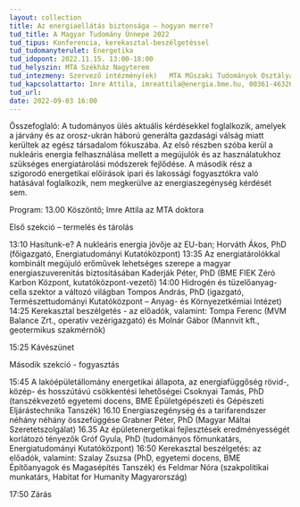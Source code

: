 ```yaml
---
layout: collection
title: Az energiaellátás biztonsága – hogyan merre?
tud_title: A Magyar Tudomány Ünnepe 2022
tud_tipus: Konferencia, kerekasztal-beszélgetéssel
tud_tudomanyterulet: Energetika
tud_idopont: 2022.11.15. 13:00-18:00
tud_helyszin: MTA Székház Nagyterem
tud_intezmeny: Szervező intézmény(ek)	MTA Műszaki Tudományok Osztálya Energetikai Tudományos Bizottsága; BME GPK Energetikai Gépek és Rendszerek tanszék; ELKH Energiatudományi Kutatóközpont
tud_kapcsolattarto: Imre Attila, imreattila@energia.bme.hu, 00361-4632637
tud_url: 
date: 2022-09-03 16:00
---
```

Összefoglaló: A tudományos ülés aktuális kérdésekkel foglalkozik, amelyek a járvány és az orosz-ukrán háború generálta gazdasági válság miatt kerültek az egész társadalom fókuszába. Az első részben szóba kerül a nukleáris energia felhasználása mellett a megújulók és az használatukhoz szükséges energiatárolási módszerek fejlődése. A második rész a szigorodó energetikai előírások ipari és lakossági fogyasztókra való hatásával foglalkozik, nem megkerülve az energiaszegénység kérdését sem. 

Program: 
13.00	Köszöntő; Imre Attila az MTA doktora

Első szekció – termelés és tárolás

13:10	Hasítunk-e? A nukleáris energia jövője az EU-ban; 
Horváth Ákos, PhD (főigazgató, Energiatudományi Kutatóközpont)
13:35	Az energiatárolókkal kombinált megújuló erőművek lehetséges szerepe a magyar energiaszuverenitás biztosításában
	Kaderják Péter, PhD (BME FIEK Zéró Karbon Központ, kutatóközpont-vezető)
14:00	Hidrogén és tüzelőanyag-cella szektor a változó világban
Tompos András, PhD (igazgató, Természettudományi Kutatóközpont – Anyag- és Környezetkémiai Intézet)
14:25	Kerekasztal beszélgetés - az előadók, valamint: Tompa Ferenc (MVM Balance Zrt., operatív vezérigazgató) és Molnár Gábor (Mannvit kft., geotermikus szakmérnök)

15:25	Kávészünet

Második szekció - fogyasztás

15:45	A lakóépületállomány energetikai állapota, az energiafüggőség rövid-, közép- és hosszútávú csökkentési lehetőségei
Csoknyai Tamás, PhD (tanszékvezető egyetemi docens, BME Épületgépészeti és Gépészeti Eljárástechnika Tanszék)
16.10	Energiaszegénység és a tarifarendszer néhány néhány összefüggése
	Grabner Péter, PhD (Magyar Máltai Szeretetszolgálat)
16.35	Az épületenergetikai fejlesztések eredményességét korlátozó tényezők
	Gróf Gyula, PhD (tudományos főmunkatárs, Energiatudományi Kutatóközpont)
16:50	Kerekasztal beszélgetés: az előadók, valamint: Szalay Zsuzsa (PhD, egyetemi docens, BME Építőanyagok és Magasépítés Tanszék) és Feldmar Nóra (szakpolitikai munkatárs, Habitat for Humanity Magyarország)

17:50	Zárás
